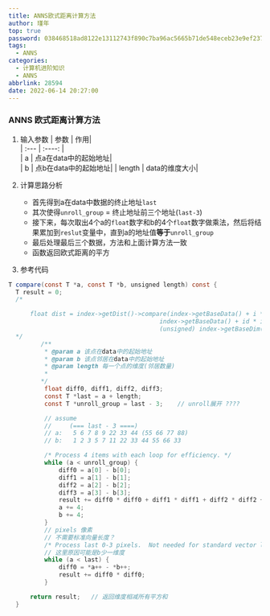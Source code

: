 ```yaml
---
title: ANNS欧式距离计算方法
author: 瑾年
top: true
password: 038468518ad8122e13112743f890c7ba96ac5665b71de548eceb23e9ef237805
tags:
  - ANNS
categories:
  - 计算机进阶知识
  - ANNS
abbrlink: 28594
date: 2022-06-14 20:27:00
---
```

### ANNS 欧式距离计算方法
1. 输入参数
    | 参数      | 作用|     
    | :---        |    :----:   |     
    | a     | 点a在data中的起始地址|   
    | b | 点b在data中的起始地址|
    | length | data的维度大小|
    
2. 计算思路分析
    *  首先得到a在data中数据的终止地址`last`
    *  其次使得`unroll_group` = 终止地址前三个地址(`last-3`)
    *  接下来，每次取出4个a的`float`数字和b的4个`float`数字做乘法，然后将结果累加到`reslut`变量中，直到a的地址值**等于**`unroll_group`
    *  最后处理最后三个数据，方法和上面计算方法一致
    *  函数返回欧式距离的平方
3. 参考代码
  ```java
  T compare(const T *a, const T *b, unsigned length) const {
    T result = 0;
    /*

        float dist = index->getDist()->compare(index->getBaseData() + i * index->getBaseDim(),
                                            index->getBaseData() + id * index->getBaseDim(),
                                            (unsigned) index->getBaseDim());
    */
           /**
            * @param a 该点在data中的起始地址
            * @param b 该点邻居在data中的起始地址
            * @param length 每一个点的维度(邻居数量)
            * 
           */
            float diff0, diff1, diff2, diff3;
            const T *last = a + length;
            const T *unroll_group = last - 3;    // unroll展开 ????

            // assume
            //     (=== last - 3 ====)
            // a:   5 6 7 8 9 22 33 44 (55 66 77 88)
            // b:   1 2 3 5 7 11 22 33 44 55 66 33

            /* Process 4 items with each loop for efficiency. */
            while (a < unroll_group) {
                diff0 = a[0] - b[0];
                diff1 = a[1] - b[1];
                diff2 = a[2] - b[2];
                diff3 = a[3] - b[3];
                result += diff0 * diff0 + diff1 * diff1 + diff2 * diff2 + diff3 * diff3;
                a += 4;
                b += 4;
            }
            // pixels 像素
            // 不需要标准向量长度？
            /* Process last 0-3 pixels.  Not needed for standard vector lengths. */
            // 这里原因可能是b少一维度
            while (a < last) {
                diff0 = *a++ - *b++;
                result += diff0 * diff0;
            }

        return result;   // 返回维度相减所有平方和
    }
  ```
